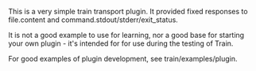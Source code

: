 This is a very simple train transport plugin. It provided fixed responses to file.content and command.stdout/stderr/exit_status.

It is not a good example to use for learning, nor a good base for starting your own plugin - it's intended for for use during the testing of Train.

For good examples of plugin development, see train/examples/plugin.